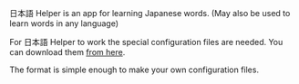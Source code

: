 日本語 Helper is an app for learning Japanese words. (May also be used to learn words in any language)

For 日本語 Helper to work the special configuration files are needed. You can download them [from here](https://github.com/OblitusNumen/NihongoHelper/tree/master/resources).

The format is simple enough to make your own configuration files.
